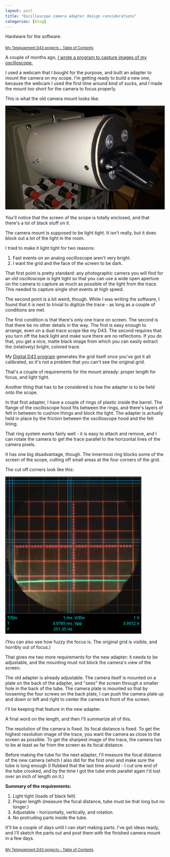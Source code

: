 ```yaml
---
layout: post
title: "Oscilloscope camera adapter design considerations"
categories: [blog]
---  
```


Hardware for the software.

<sub>[My Telequipment D43 projects - Table of Contents](d43toc)</sub>

A couple of months ago, [I wrote a program to capture images of my oscilloscope.](oscilloscope-camera)

I used a webcam that I bought for the purpose, and built an adapter to mount the camera on my scope.  I'm getting ready to build a new one, because the webcam I used the first time around kind of sucks, and I made the mount too short for the camera to focus properly.

This is what the old camera mount looks like:

![Camera mount photo](/assets/OldCameramount.jpg)

You'll notice that the screen of the scope is totally enclosed, and that there's a lot of black stuff on it.

The camera mount is supposed to be light tight.  It isn't really, but it does block out a lot of the light in the room.

I tried to make it light tight for two reasons:
1.  Fast events on an analog oscilloscope aren't very bright.
2.  I want the grid and the face of the screen to be dark.

That first point is pretty standard:  any photographic camera you will find for an old oscilloscope is light tight so that you can use a wide open aperture on the camera to capture as much as possible of the light from the trace.  This needed to capture single shot events at high speed.

The second point is a bit weird, though.  While I was writing the software, I found that it is next to trivial to digitize the trace - as long as a couple of conditions are met.  

The first condition is that there's only one trace on screen.  The second is that there be no other details in the way.  The first is easy enough to arrange, even on a dual trace scope like my D43.  The second requires that you turn off the back light and make sure there are no reflections.  If you do that, you get a nice, matte black image from which you can easily extract the (relatively) bright, colored trace.

My [Digital D43 program](https://github.com/JosephEoff/D43) generates the grid itself once you've got it all calibrated, so it's not a problem that you can't see the original grid.

That's a couple of requirements for the mount already:  proper length for focus, and light tight.

Another thing that has to be considered is how the adapter is to be held onto the scope.

In that first adapter, I have a couple of rings of plastic inside the barrel.  The flange of the oscilloscope hood fits between the rings, and there's layers of felt in between to cushion things and block the light.  The adapter is actually held in place by the friction between the oscilloscope hood and the felt lining.

That ring system works fairly well - it is easy to attach and remove, and I can rotate the camera to get the trace parallel to the horizontal lines of the camera pixels.

It has one big disadvantage, though.  The innermost ring blocks some of the screen of the scope, cutting off small areas at the four corners of the grid.

The cut off corners look like this:

![Image of cutoff corners.](/assets/fuzzyandblocked.png)

(You can also see how fuzzy the focus is.  The original grid is visible, and horribly out of focus.)

That gives me two more requirements for the new adapter:  it needs to be adjustable, and the mounting must not block the camera's view of the screen.

The old adapter is already adjustable.  The camera itself is mounted on a plate on the back of the adapter, and "sees" the screen through a smaller hole in the back of the tube.  The camera plate is mounted so that by loosening the four screws on the back plate, I can push the camera plate up and down or left and right to center the camera in front of the screen.

I'll be keeping that feature in the new adapter.

A final word on the length, and then I'll summarize all of this.

The resolution of the camera is fixed.  Its focal distance is fixed.  To get the highest resolution image of the trace, you want the camera as close to the screen as possible.  To get the sharpest image of the trace, the camera has to be at least as far from the screen as its focal distance.

Before making the tube for the next adapter, I'll measure the focal distance of the new camera (which I also did for the first one) and make sure the tube is long enough (I flubbed that the last time around - I cut one end of the tube crooked, and by the time I got the tube ends parallel again I'd lost over an inch of length on it.)

**Summary of the requirements:**
1.  Light tight (loads of black felt)
2.  Proper length (measure the focal distance, tube must be that long but no longer.)
3.  Adjustable - horizontally, vertically, and rotation.
4.  No protruding parts inside the tube.

It'll be a couple of days until I can start making parts.  I've got ideas ready, and I'll sketch the parts out and post them with the finished camera mount in a few days.


<sub>[My Telequipment D43 projects - Table of Contents](d43toc)</sub>
